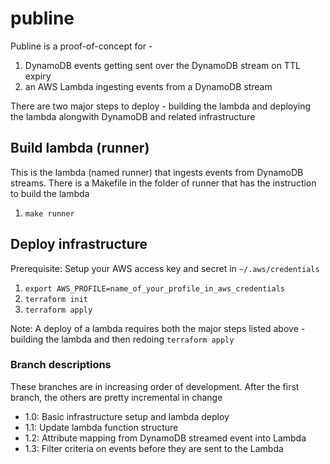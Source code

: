 # publine

Publine is a proof-of-concept for -

1. DynamoDB events getting sent over the DynamoDB stream on TTL expiry
2. an AWS Lambda ingesting events from a DynamoDB stream

There are two major steps to deploy - building the lambda and deploying the lambda alongwith DynamoDB and related infrastructure

## Build lambda (runner)

This is the lambda (named runner) that ingests events from DynamoDB streams. There is a Makefile in the folder of runner that has the instruction to build the lambda

1. `make runner`

## Deploy infrastructure  

Prerequisite: Setup your AWS access key and secret in `~/.aws/credentials`

1. `export AWS_PROFILE=name_of_your_profile_in_aws_credentials`
2. `terraform init`  
3. `terraform apply`  

Note: A deploy of a lambda requires both the major steps listed above - building the lambda and then redoing `terraform apply`

### Branch descriptions

These branches are in increasing order of development. After the first branch, the others are pretty incremental in change

- 1.0: Basic infrastructure setup and lambda deploy
- 1.1: Update lambda function structure
- 1.2: Attribute mapping from DynamoDB streamed event into Lambda
- 1.3: Filter criteria on events before they are sent to the Lambda
